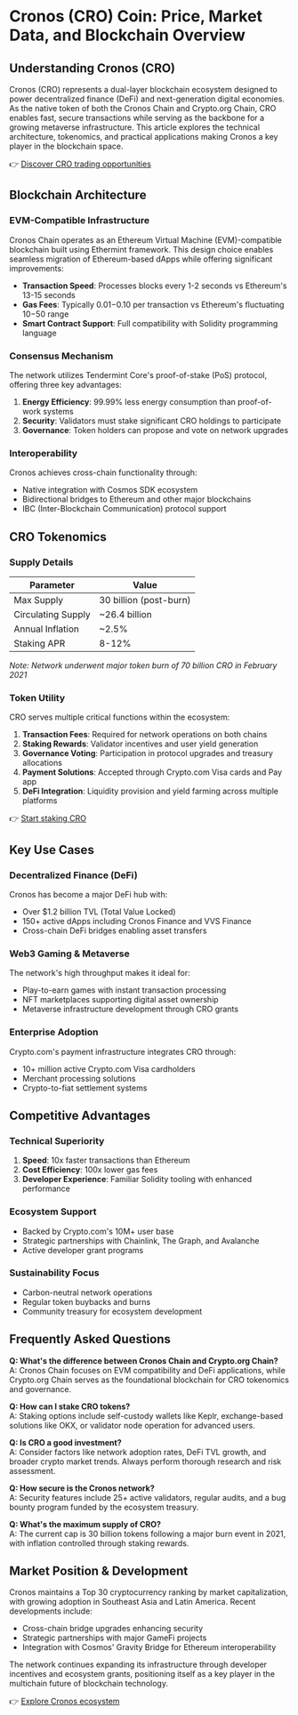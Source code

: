 # Cronos (CRO) Coin: Price, Market Data, and Blockchain Overview

## Understanding Cronos (CRO)

Cronos (CRO) represents a dual-layer blockchain ecosystem designed to power decentralized finance (DeFi) and next-generation digital economies. As the native token of both the Cronos Chain and Crypto.org Chain, CRO enables fast, secure transactions while serving as the backbone for a growing metaverse infrastructure. This article explores the technical architecture, tokenomics, and practical applications making Cronos a key player in the blockchain space.

👉 [Discover CRO trading opportunities](https://bit.ly/okx-bonus)

## Blockchain Architecture

### EVM-Compatible Infrastructure

Cronos Chain operates as an Ethereum Virtual Machine (EVM)-compatible blockchain built using Ethermint framework. This design choice enables seamless migration of Ethereum-based dApps while offering significant improvements:

- **Transaction Speed**: Processes blocks every 1-2 seconds vs Ethereum's 13-15 seconds
- **Gas Fees**: Typically $0.01-$0.10 per transaction vs Ethereum's fluctuating $10-$50 range
- **Smart Contract Support**: Full compatibility with Solidity programming language

### Consensus Mechanism

The network utilizes Tendermint Core's proof-of-stake (PoS) protocol, offering three key advantages:

1. **Energy Efficiency**: 99.99% less energy consumption than proof-of-work systems
2. **Security**: Validators must stake significant CRO holdings to participate
3. **Governance**: Token holders can propose and vote on network upgrades

### Interoperability

Cronos achieves cross-chain functionality through:

- Native integration with Cosmos SDK ecosystem
- Bidirectional bridges to Ethereum and other major blockchains
- IBC (Inter-Blockchain Communication) protocol support

## CRO Tokenomics

### Supply Details

| Parameter          | Value                  |
|--------------------|------------------------|
| Max Supply         | 30 billion (post-burn) |
| Circulating Supply | ~26.4 billion          |
| Annual Inflation   | ~2.5%                  |
| Staking APR        | 8-12%                  |

*Note: Network underwent major token burn of 70 billion CRO in February 2021*

### Token Utility

CRO serves multiple critical functions within the ecosystem:

1. **Transaction Fees**: Required for network operations on both chains
2. **Staking Rewards**: Validator incentives and user yield generation
3. **Governance Voting**: Participation in protocol upgrades and treasury allocations
4. **Payment Solutions**: Accepted through Crypto.com Visa cards and Pay app
5. **DeFi Integration**: Liquidity provision and yield farming across multiple platforms

👉 [Start staking CRO](https://bit.ly/okx-bonus)

## Key Use Cases

### Decentralized Finance (DeFi)

Cronos has become a major DeFi hub with:

- Over $1.2 billion TVL (Total Value Locked)
- 150+ active dApps including Cronos Finance and VVS Finance
- Cross-chain DeFi bridges enabling asset transfers

### Web3 Gaming & Metaverse

The network's high throughput makes it ideal for:

- Play-to-earn games with instant transaction processing
- NFT marketplaces supporting digital asset ownership
- Metaverse infrastructure development through CRO grants

### Enterprise Adoption

Crypto.com's payment infrastructure integrates CRO through:

- 10+ million active Crypto.com Visa cardholders
- Merchant processing solutions
- Crypto-to-fiat settlement systems

## Competitive Advantages

### Technical Superiority

1. **Speed**: 10x faster transactions than Ethereum
2. **Cost Efficiency**: 100x lower gas fees
3. **Developer Experience**: Familiar Solidity tooling with enhanced performance

### Ecosystem Support

- Backed by Crypto.com's 10M+ user base
- Strategic partnerships with Chainlink, The Graph, and Avalanche
- Active developer grant programs

### Sustainability Focus

- Carbon-neutral network operations
- Regular token buybacks and burns
- Community treasury for ecosystem development

## Frequently Asked Questions

**Q: What's the difference between Cronos Chain and Crypto.org Chain?**  
A: Cronos Chain focuses on EVM compatibility and DeFi applications, while Crypto.org Chain serves as the foundational blockchain for CRO tokenomics and governance.

**Q: How can I stake CRO tokens?**  
A: Staking options include self-custody wallets like Keplr, exchange-based solutions like OKX, or validator node operation for advanced users.

**Q: Is CRO a good investment?**  
A: Consider factors like network adoption rates, DeFi TVL growth, and broader crypto market trends. Always perform thorough research and risk assessment.

**Q: How secure is the Cronos network?**  
A: Security features include 25+ active validators, regular audits, and a bug bounty program funded by the ecosystem treasury.

**Q: What's the maximum supply of CRO?**  
A: The current cap is 30 billion tokens following a major burn event in 2021, with inflation controlled through staking rewards.

## Market Position & Development

Cronos maintains a Top 30 cryptocurrency ranking by market capitalization, with growing adoption in Southeast Asia and Latin America. Recent developments include:

- Cross-chain bridge upgrades enhancing security
- Strategic partnerships with major GameFi projects
- Integration with Cosmos' Gravity Bridge for Ethereum interoperability

The network continues expanding its infrastructure through developer incentives and ecosystem grants, positioning itself as a key player in the multichain future of blockchain technology.

👉 [Explore Cronos ecosystem](https://bit.ly/okx-bonus)